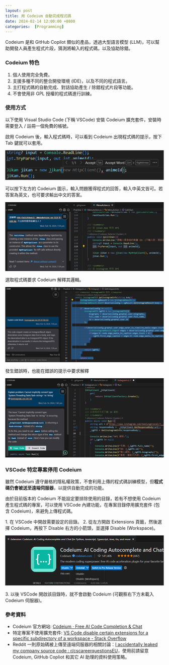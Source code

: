 ```yaml
---
layout: post
title: 用 Codeium 自動完成程式碼
date: 2024-02-14 12:00:00 +0800
categories:  [Programming]
--- 
```


Codeium 是和 GitHub Copilot 類似的產品，透過大型語言模型 (LLM)，可以幫助開發人員產生程式片段，猜測將輸入的程式碼，以及協助除錯。

### Codeium 特色

1. 個人使用完全免費。
2. 支援多種不同的整合開發環境 (IDE)，以及不同的程式語言。 
3. 主打程式碼的自動完成、對話協助產生 / 除錯程式片段等功能。
4. 不會使用非 GPL 授權的程式碼進行訓練。

### 使用方式

以下使用 Visual Studio Code (下稱 VSCode) 安裝 Codeium 擴充套件，安裝時需要登入 / 註冊一個免費的帳號。

啟用 Codeium 後，輸入程式碼時，可以看到 Codeium 出現程式碼的提示，按下 Tab 鍵就可以套用。

![按下 Tab 自動完成](/assets/imgs/2024-02-14/Codeium_AutoComplete.png)  

可以按下左方的 Codeium 圖示，輸入問題獲得程式的回答，輸入中英文皆可。若答案為英文，也可要求輸出中文的答案。

![回答依賴注入的問題](/assets/imgs/2024-02-14/Codeium_Chat.png)  

選取程式碼要求 Codeium 解釋其邏輯。

![解釋選取程式碼的邏輯](/assets/imgs/2024-02-14/Codeium_Explain.png)  

發生錯誤時，也能在錯誤的提示中要求解釋

![解釋錯誤發生的原因與處理方式](/assets/imgs/2024-02-14/Codeium_Explain_Problem.png)  

### VSCode 特定專案停用 Codeium

雖然 Codeium 遵守嚴格的隱私權政策，不會利用上傳的程式碼訓練模型，但**程式碼仍會被送至遠端伺服器**，以提供自動完成的功能。

由於目前版本的 Codeium 不能設定要排除使用的目錄，若有不想使用 Codeium 產生程式碼的專案，可以使用 VSCode 內建功能，在專案目錄停用擴充套件 (包含 Codeium)，來避免上傳程式碼。

1\. 在 VSCode 中開啟需要設定的目錄。
2\. 從左方開啟 Extensions 頁籤，然後選擇 Codeium，再按下 Disable 右方的小箭頭，並選擇 Disable (Workspace)。

![選擇 Disable 停用 Codeium 套件](/assets/imgs/2024-02-14/Codeium_Disable.png)  

3\. 以後 VSCode 開啟該目錄時，就不會啟動 Codeium (可觀察右下方未載入 Codeium 伺服器)。

### 參考資料

- Codeium 官方網站: [Codeium · Free AI Code Completion & Chat](https://codeium.com/)
- 特定專案不使用擴充套件: [VS Code disable certain extensions for a specific subdirectory of a workspace - Stack Overflow](https://stackoverflow.com/questions/44797445/vs-code-disable-certain-extensions-for-a-specific-subdirectory-of-a-workspace)
- Reddit 一則原始碼被上傳至遠端伺服器的相關討論：[I accidentally leaked my company source code : r/cscareerquestionsEU](https://www.reddit.com/r/cscareerquestionsEU/comments/1bmnz6m/i_accidentally_leaked_my_company_source_code/)，使用前請留意 Codeium, GitHub Copliot 和其它 AI 助理的資料使用策略。
